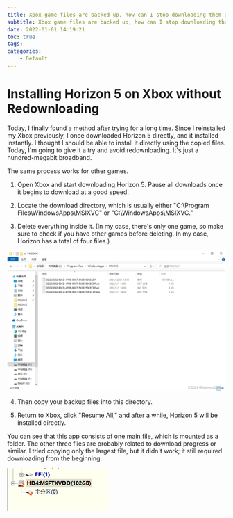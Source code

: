 ```yaml
---
title: Xbox game files are backed up, how can I stop downloading them again?
subtitle: Xbox game files are backed up, how can I stop downloading them again?
date: 2022-01-01 14:19:21
toc: true
tags: 
categories: 
    - Default
---
```


# Installing Horizon 5 on Xbox without Redownloading

Today, I finally found a method after trying for a long time. Since I reinstalled my Xbox previously, I once downloaded Horizon 5 directly, and it installed instantly. I thought I should be able to install it directly using the copied files. Today, I'm going to give it a try and avoid redownloading. It's just a hundred-megabit broadband.

The same process works for other games.

1. Open Xbox and start downloading Horizon 5. Pause all downloads once it begins to download at a good speed.

2. Locate the download directory, which is usually either "C:\Program Files\WindowsApps\MSIXVC" or "C:\WindowsApps\MSIXVC."

3. Delete everything inside it. (In my case, there's only one game, so make sure to check if you have other games before deleting. In my case, Horizon has a total of four files.)

![img](https://raw.githubusercontent.com/eric-gitta-moore/eric-gitta-moore.github.io/main/static/images/0f496d6f4ebf4ef5b2d4a5005d71d8e5.png)

4. Then copy your backup files into this directory.

5. Return to Xbox, click "Resume All," and after a while, Horizon 5 will be installed directly.

You can see that this app consists of one main file, which is mounted as a folder. The other three files are probably related to download progress or similar. I tried copying only the largest file, but it didn't work; it still required downloading from the beginning.

![img](https://raw.githubusercontent.com/eric-gitta-moore/eric-gitta-moore.github.io/main/static/images/eaad09ef7ccc49b2a2bc511de52cde0e.png)